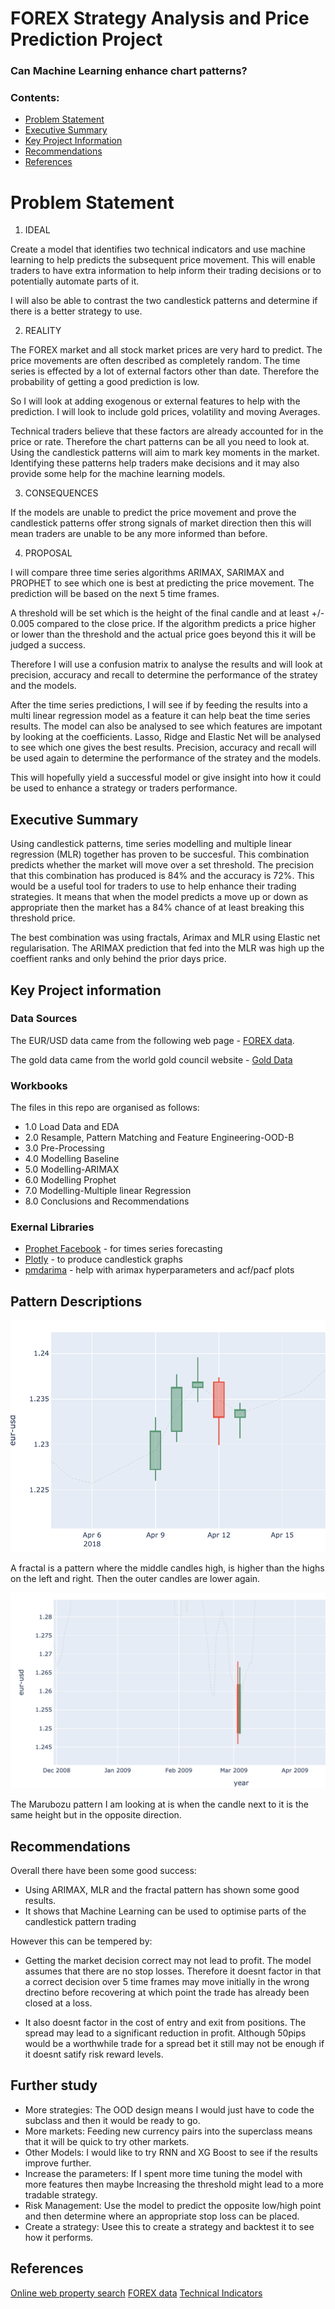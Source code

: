 # FOREX Strategy Analysis and Price Prediction Project
### Can Machine Learning enhance chart patterns?



### Contents:
- [Problem Statement](#Problem-Statement)
- [Executive Summary](#Executive-Summary)
- [Key Project Information](#Key-Project-Information)
- [Recommendations](#Recommendations)
- [References](#References)



# Problem Statement

1. IDEAL

Create a model that identifies two technical indicators and use machine learning to help predicts the subsequent price movement. This will enable traders to have extra information to help inform their trading decisions or to potentially automate parts of it. 

I will also be able to contrast the two candlestick patterns and determine if there is a better strategy to use.


2. REALITY

The FOREX market and all stock market prices are very hard to predict. The price movements are often described as completely random. The time series is effected by a lot of external factors other than date. Therefore the probability of getting a good prediction is low. 

So I will look at adding exogenous or external features to help with the prediction. I will look to include gold prices, volatility and moving Averages.
   
Technical traders believe that these factors are already accounted for in the price or rate. Therefore the chart patterns can be all you need to look at. Using the candlestick patterns will aim to mark key moments in the market. Identifying these patterns help traders make decisions and it may also provide some help for the machine learning models.


3. CONSEQUENCES

If the models are unable to predict the price movement and prove the candlestick patterns offer strong signals of market direction then this will mean traders are unable to be any more informed than before.

4. PROPOSAL


I will compare three time series algorithms ARIMAX, SARIMAX and PROPHET to see which one is best at predicting the price movement. The prediction will be based on the next 5 time frames.

A threshold will be set which is the height of the final candle and at least +/- 0.005 compared to the close price. If the algorithm predicts a price higher or lower than the threshold and the actual price goes beyond this it will be judged a success.

Therefore I will use a confusion matrix to analyse the results and will look at precision, accuracy and recall to determine the performance of the stratey and the models.

After the time series predictions, I will see if by feeding the results into a multi linear regression model as a feature it can help beat the time series results. The model can also be analysed to see which features are impotant by looking at the coefficients. Lasso, Ridge and Elastic Net will be analysed to see which one gives the best results. Precision, accuracy and recall will be used again to determine the performance of the stratey and the models.

This will hopefully yield a successful model or give insight into how it could be used to enhance a strategy or traders performance.



## Executive Summary


Using candlestick patterns, time series modelling and multiple linear regression (MLR) together has proven to be succesful. This combination predicts whether the market will move over a set threshold. The precision that this combination has produced is 84% and the accuracy is 72%. This would be a useful tool for traders to use to help enhance their trading strategies. It means that when the model predicts a move up or down as appropriate then the market has a 84% chance of at least breaking this threshold price.

The best combination was using fractals, Arimax and MLR using Elastic net regularisation. The ARIMAX prediction that fed into the MLR was high up the coeffient ranks and only behind the prior days price.


## Key Project information


### Data Sources

The EUR/USD data came from the following web page - [FOREX data](https://www.histdata.com/).

The gold data came from the world gold council website - [Gold Data](https://www.gold.org/goldhub/data/gold-prices)


### Workbooks

The files in this repo are organised as follows:

+ 1.0 Load Data and EDA
+ 2.0 Resample, Pattern Matching and Feature Engineering-OOD-B
+ 3.0 Pre-Processing
+ 4.0 Modelling Baseline
+ 5.0 Modelling-ARIMAX
+ 6.0 Modelling Prophet
+ 7.0 Modelling-Multiple linear Regression
+ 8.0 Conclusions and Recommendations


### Exernal Libraries

+ [Prophet Facebook](https://facebook.github.io/prophet/) - for times series forecasting
+ [Plotly](https://plotly.com/python/) - to produce candlestick graphs
+ [pmdarima](https://pypi.org/project/pmdarima/) - help with arimax hyperparameters and acf/pacf plots



## Pattern Descriptions

![fractal](/images/Fractal.png)

A fractal is a pattern where the middle candles high, is higher than the highs on the left and right. Then the outer candles are lower again.

![Marubozu](/images/Marubozu.png)

The Marubozu pattern I am looking at is when the candle next to it is the same height but in the opposite direction.


## Recommendations


Overall there have been some good success:

+ Using ARIMAX, MLR and the fractal pattern has shown some good results.
+ It shows that Machine Learning can be used to optimise parts of the candlestick pattern trading

However this can be tempered by:

+ Getting the market decision correct may not lead to profit. The model assumes that there are no stop losses. Therefore it doesnt factor in that a correct decision over 5 time frames may move initially in the wrong drectino before recovering at which point the trade has already been closed at a loss.

+ It also doesnt factor in the cost of entry and exit from positions. The spread may lead to a significant reduction in profit. Although 50pips would be a worthwhile trade for a spread bet it still may not be enough if it doesnt satify risk reward levels.

## Further study

+ More strategies: The OOD design means I would just have to code the subclass and then it would be ready to go.
+ More markets: Feeding new currency pairs into the superclass means that it will be quick to try other markets.
+ Other Models: I would like to try RNN and XG Boost to see if the results improve further.
+ Increase the parameters: If I spent more time tuning the model with more features then maybe Increasing the threshold might lead to a more tradable strategy.
+ Risk Management: Use the model to predict the opposite low/high point and then determine where an appropriate stop loss can be placed.
+ Create a strategy: Usee this to create a strategy and backtest it to see how it performs.



## References
[Online web property search](https://www.realtor.com/realestateandhomes-search/Ames_IA)
[FOREX data](https://www.histdata.com/)
[Technical Indicators](https://www.histdata.com/)
